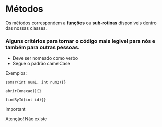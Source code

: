 # Métodos

Os métodos correspondem a **funções** ou **sub-rotinas** disponiveis dentro das nossas classes.
### Alguns critérios para tornar o código mais legivel para nós e também para outras pessoas.
- Deve ser nomeado como verbo
- Segue o padrão camelCase

Exemplos:
```
somar(int num1, int num2){}

abrirConexao(){}

findById(int id){}
```

> [!IMPORTANT]
>
> Atenção! Não existe